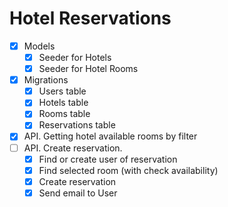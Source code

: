 # Hotel Reservations

- [x] Models
  - [x] Seeder for Hotels
  - [x] Seeder for Hotel Rooms
- [x] Migrations
  - [x] Users table
  - [x] Hotels table
  - [x] Rooms table
  - [x] Reservations table
- [x] API. Getting hotel available rooms by filter
- [ ] API. Create reservation.
  - [x] Find or create user of reservation
  - [x] Find selected room (with check availability)
  - [x] Create reservation
  - [x] Send email to User

